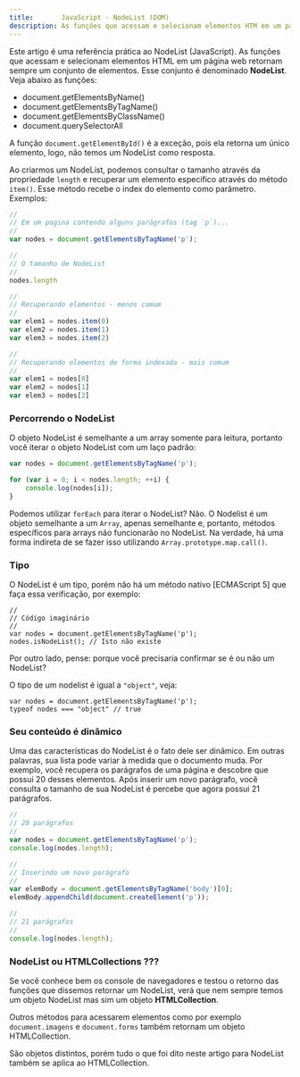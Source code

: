 ```yaml
---
title:       JavaScript - NodeList (DOM)
description: As funções que acessam e selecionam elementos HTM em um página web retornam sempre um conjunto de elementos. Esse conjunto é denominado NodeList.
---
```


Este artigo é uma referência prática ao NodeList (JavaScript). As funções que acessam e selecionam elementos HTML em um 
página web retornam sempre um conjunto  de elementos. Esse conjunto é denominado __NodeList__. Veja abaixo as funções:

- document.getElementsByName()
- document.getElementsByTagName()
- document.getElementsByClassName()
- document.querySelectorAll

A função `document.getElementById()` é a exceção, pois ela retorna um único elemento, logo, não temos um NodeList como 
resposta.

Ao criarmos um NodeList, podemos consultar o tamanho através da propriedade `length` e recuperar um elemento especifico
através do método `item()`. Esse método recebe o index do elemento como parâmetro. Exemplos:

```javascript
//
// Em um pagina contendo alguns parágrafos (tag `p`)...
//
var nodes = document.getElementsByTagName('p');

//
// O tamanho de NodeList
//
nodes.length

//
// Recuperando elementos - menos comum
//
var elem1 = nodes.item(0)
var elem2 = nodes.item(1)
var elem3 = nodes.item(2)

//
// Recuperando elementos de forma indexada - mais comum
//
var elem1 = nodes[0]
var elem2 = nodes[1]
var elem3 = nodes[2]
```


### Percorrendo o NodeList

O objeto NodeList é semelhante a um array somente para leitura, portanto você iterar o objeto NodeList com um laço padrão:

```javascript
var nodes = document.getElementsByTagName('p');

for (var i = 0; i < nodes.length; ++i) {
    console.log(nodes[i]);
}
```

Podemos utilizar `forEach` para iterar o NodeList? Não. O Nodelist é um objeto semelhante a um `Array`, apenas semelhante
e, portanto, métodos específicos para arrays não funcionarão no NodeList. Na verdade, há uma forma indireta de se fazer 
isso utilizando `Array.prototype.map.call()`.



### Tipo

O NodeList é um tipo, porém não há um método nativo [ECMAScript 5] que faça essa verificação, por exemplo:

    //
    // Código imaginário
    //
    var nodes = document.getElementsByTagName('p');
    nodes.isNodeList(); // Isto não existe

Por outro lado, pense: porque você precisaria confirmar se é ou não um NodeList?

O tipo de um nodelist é igual a `"object"`, veja:

    var nodes = document.getElementsByTagName('p');
    typeof nodes === "object" // true


### Seu conteúdo é dinâmico

Uma das características do NodeList é o fato dele ser dinâmico. Em outras palavras, sua lista pode variar à medida que o
documento muda. Por exemplo, você recupera os parágrafos de uma página e descobre que possui 20 desses elementos. Após
inserir um novo parágrafo, você consulta o tamanho de sua NodeList é percebe que agora possui 21 parágrafos.

```javascript
//
// 20 parágrafos
//
var nodes = document.getElementsByTagName('p');
console.log(nodes.length);

//
// Inserindo um novo parágrafo
//
var elemBody = document.getElementsByTagName('body')[0];
elemBody.appendChild(document.createElement('p'));

//
// 21 parágrafos
//
console.log(nodes.length);
```


### NodeList ou HTMLCollections ???

Se você conhece bem os console de navegadores e testou o retorno das funções que dissemos retornar um NodeList, verá
que nem sempre temos um objeto NodeList mas sim um objeto __HTMLCollection__.

Outros métodos para acessarem elementos como por exemplo `document.imagens` e `document.forms` também retornam um objeto
HTMLCollection.

São objetos distintos, porém tudo o que foi dito neste artigo para NodeList também se aplica ao HTMLCollection.



